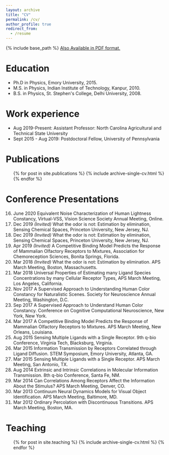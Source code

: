 ```yaml
---
layout: archive
title: "CV"
permalink: /cv/
author_profile: true
redirect_from:
  - /resume
---
```


{% include base_path %}
[Also Available in PDF format.](https://vijaysinghncat.github.io/files/VijaySinghCV.pdf)
                                        
Education
======
* Ph.D in Physics, Emory University, 2015.
* M.S. in Physics,  Indian Institute of Technology, Kanpur, 2010.
* B.S. in Physics, St. Stephen's College, Delhi University, 2008.

Work experience
======
* Aug 2019-Present: Assistant Professor: North Carolina Agricultural and Technical State University
* Sept 2015 - Aug 2019: Postdoctoral Fellow, University of Pennsylvania
  

Publications
======
  <ul>{% for post in site.publications %}
    {% include archive-single-cv.html %}
  {% endfor %}</ul>
  
Conference Presentations
======
16. June 2020    Equivalent Noise Characterization of Human Lightness Constancy, Virtual-VSS, Vision Science Society Annual Meeting, Online.
15. Dec 2019    *(Invited)* What the odor is not: Estimation by elimination, Sensing Chemical Spaces, Princeton University, New Jersey, NJ.
14. Dec 2019    *(Invited)* What the odor is not: Estimation by elimination, Sensing Chemical Spaces, Princeton University, New Jersey, NJ.
13. Apr 2019    *(Invited)* A Competitive Binding Model Predicts the Response of Mammalian Olfactory Receptors to Mixtures, Association for Chemoreception Sciences, Bonita Springs, Florida.
12. Mar 2018    *(Invited)* What the odor is not: Estimation by elimination. APS March Meeting, Boston, Massachusetts.
11. Mar 2018    Universal Properties of Estimating many Ligand Species Concentrations by many Cellular Receptor Types, APS March Meeting, Los Angeles, California.
10. Nov 2017    A Supervised Approach to Understanding Human Color Constancy for Naturalistic Scenes.            Society for Neuroscience Annual Meeting, Washington, D.C.
9. Sep 2017    A Supervised Approach to Understand Human Color Constancy. Conference on Cognitive Computational Neuroscience, New York, New York.
8. Mar 2017    A Competitive Binding Model Predicts the Response of Mammalian Olfactory Receptors to Mixtures. APS March Meeting, New Orleans, Louisiana.
7. Aug 2015    Sensing Multiple Ligands with a Single Receptor. 9th q-bio Conference, Virginia Tech, Blacksburg, Virginia.
6. Mar 2015    Information Transmission by Receptors Correlated through Ligand Diffusion. STEM Symposium, Emory University, Atlanta, GA.
5. Mar 2015    Sensing Multiple Ligands with a Single Receptor. APS March Meeting, San Antonio, TX.
4. Aug 2014    Extrinsic and Intrinsic Correlations in Molecular Information Transmission. 8th q-bio Conference, Santa Fe, NM.
3. Mar 2014    Can Correlations Among Receptors Affect the Information About the Stimulus? APS March Meeting, Denver, CO.
2. Mar 2013    Continuum Neural Dynamics Models for Visual Object Identification. APS March Meeting, Baltimore, MD.
1. Mar 2012    Ordinary Percolation with Discontinuous Transitions. APS March Meeting, Boston, MA.
  
Teaching
======
  <ul>{% for post in site.teaching %}
    {% include archive-single-cv.html %}
  {% endfor %}</ul>

